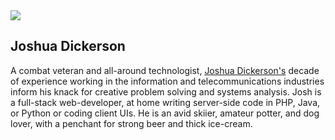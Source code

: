<img src="https://0.gravatar.com/avatar/2750ffaba64a53a41e5906b65d7563cc?s=250">
<div id="bio">
	<h2>Joshua Dickerson</h2>
	<p>
		A combat veteran and all-around technologist, <a href="https://github.com/JoshuaDickerson">Joshua Dickerson's</a> decade of experience working in the information and telecommunications industries inform his knack for creative problem solving and systems analysis. Josh is a full-stack web-developer, at home writing server-side code in PHP, Java, or Python or coding client UIs. He is an avid skiier, amateur potter, and dog lover, with a penchant for strong beer and thick ice-cream.
	</p>
</div>